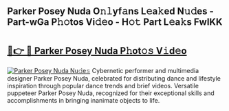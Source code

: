 ## Parker Posey Nuda O𝚗𝚕yf𝚊ns L𝚎a𝚔ed N𝚞𝚍es - Part-wGa P𝚑𝚘tos Vi𝚍𝚎o - H𝚘𝚝 Part L𝚎a𝚔s FwIKK

# <h2><a href="http://kf8f4z2.oniu.top/?m=Parker+Posey+Nuda">🔗👉 🔴 Parker Posey Nuda P𝚑ot𝚘𝚜 V𝚒d𝚎o</a></h2>

[![Parker Posey Nuda Nu𝚍e𝚜](https://i.imgur.com/0qMVB7G.gif)](http://kf8f4z2.oniu.top/?m=Parker+Posey+Nuda)
Cybernetic performer and multimedia designer Parker Posey Nuda, celebrated for distributing dance and lifestyle inspiration through popular dance trends and brief videos. Versatile puppeteer Parker Posey Nuda, recognized for their exceptional skills and accomplishments in bringing inanimate objects to life.  
